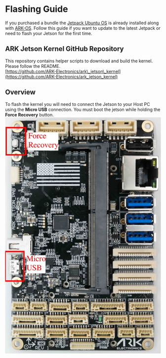 # Flashing Guide

If you purchased a bundle the [Jetpack Ubuntu OS](https://developer.nvidia.com/embedded/jetpack) is already installed along with [ARK-OS](https://github.com/ARK-Electronics/ARK-OS). Follow this guide if you want to update to the latest Jetpack or need to flash your Jetson for the first time.

## ARK Jetson Kernel GitHub Repository

This repository contains helper scripts to download and build the kernel. Please follow the README.\
[https://github.com/ARK-Electronics/ark\_jetson\_kernel](https://github.com/ARK-Electronics/ark_jetson_kernel)

## Overview

To flash the kernel you will need to connect the Jetson to your Host PC using the **Micro USB** connection. You must boot the jetson while holding the **Force Recovery** button.\
![](../../.gitbook/assets/Jetson_PAB_LowQ-9-scaled.jpg)
